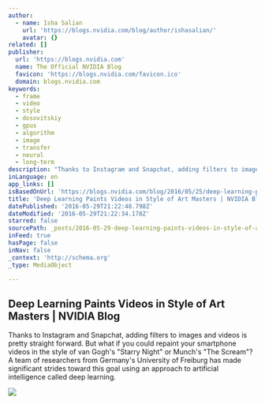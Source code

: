 ```yaml
---
author:
  - name: Isha Salian
    url: 'https://blogs.nvidia.com/blog/author/ishasalian/'
    avatar: {}
related: []
publisher:
  url: 'https://blogs.nvidia.com'
  name: The Official NVIDIA Blog
  favicon: 'https://blogs.nvidia.com/favicon.ico'
  domain: blogs.nvidia.com
keywords:
  - frame
  - video
  - style
  - dosovitskiy
  - gpus
  - algorithm
  - image
  - transfer
  - neural
  - long-term
description: "Thanks to Instagram and Snapchat, adding filters to images and videos is pretty straight forward. But what if you could repaint your smartphone videos in the style of van Gogh's \"Starry Night\" or Munch's \"The Scream\"? A team of researchers from Germany's University of Freiburg has made significant strides toward this goal using an approach to artificial intelligence called deep learning."
inLanguage: en
app_links: []
isBasedOnUrl: 'https://blogs.nvidia.com/blog/2016/05/25/deep-learning-paints-videos/#prclt-C16pgrcG'
title: 'Deep Learning Paints Videos in Style of Art Masters | NVIDIA Blog'
datePublished: '2016-05-29T21:22:48.798Z'
dateModified: '2016-05-29T21:22:34.178Z'
starred: false
sourcePath: _posts/2016-05-29-deep-learning-paints-videos-in-style-of-art-masters-or-nvidia.md
inFeed: true
hasPage: false
inNav: false
_context: 'http://schema.org'
_type: MediaObject

---
```

<article style=""><h1>Deep Learning Paints Videos in Style of Art Masters | NVIDIA Blog</h1><p>Thanks to Instagram and Snapchat, adding filters to images and videos is pretty straight forward. But what if you could repaint your smartphone videos in the style of van Gogh's "Starry Night" or Munch's "The Scream"? A team of researchers from Germany's University of Freiburg has made significant strides toward this goal using an approach to artificial intelligence called deep learning.</p><img src="https://blogs.nvidia.com/wp-content/uploads/2016/05/artistic-video.jpg" /></article>